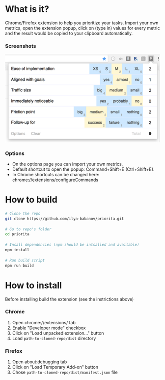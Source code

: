 # What is it?
Chrome/Firefox extension to help you prioritize your tasks.
Import your own metrics, open the extension popup, click on (type in) values for every metric and the result would be copied to your clipboard automatically.

### Screenshots
![Screenshot](./images/screenshot-popup.png)

### Options
- On the options page you can import your own metrics.
- Default shortcut to open the popup: Command+Shift+E (Ctrl+Shift+E).
- In Chrome shortcuts can be changed here: chrome://extensions/configureCommands

# How to build
```bash
# Clone the repo
git clone https://github.com/ilya-babanov/priorita.git

# Go to repo's folder
cd priorita

# Insall dependencies (npm should be intsalled and available)
npm install

# Run build script
npm run build
```

# How to install
Before installing build the extension (see the instrictions above)

### Chrome
1. Open chrome://extensions/ tab
2. Enable "Developer mode" checkbox
3. Click on "Load unpacked extension..." button
4. Load `path-to-cloned-repo/dist` directory

### Firefox
1. Open about:debugging tab
2. Click on "Load Temporary Add-on" button
3. Chose `path-to-cloned-repo/dist/manifest.json` file
